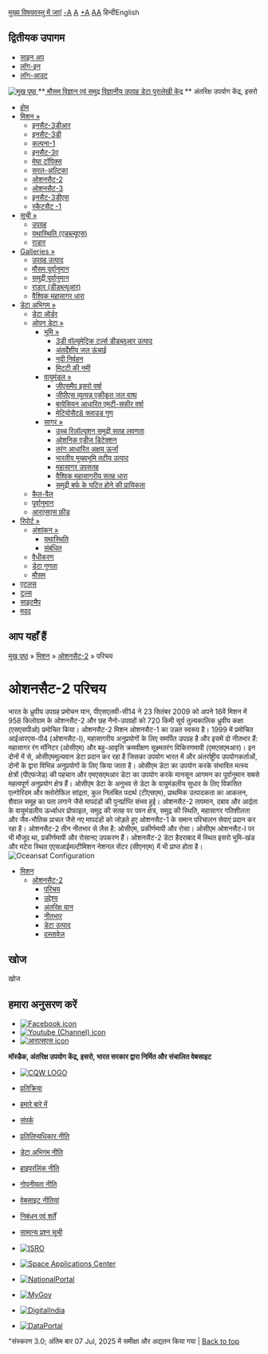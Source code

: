 [मुख्य विषयवस्तु में जाएं](https://www.mosdac.gov.in/oceansat-2-introduction?language=hi#main-content "Skip to main Content")
[-A](javascript:;) [A](javascript:;) [+A](javascript:;)
[A](javascript:drupalHighContrast.enableStyles\(\))[A](javascript:drupalHighContrast.disableStyles\(\))
हिन्दीEnglish
## द्वितीयक उपागम
  * [साइन अप](https://www.mosdac.gov.in/internal/registration?language=hi)
  * [लॉग-इन](https://www.mosdac.gov.in/internal/uops?language=hi)
  * [लॉग-आउट](https://www.mosdac.gov.in/internal/logout?language=hi)

[ ![मुख पृष्ठ](https://www.mosdac.gov.in/sites/default/files/mosdac_small.png) ](https://www.mosdac.gov.in/?language=hi "मुख पृष्ठ")
**[ मौसम विज्ञान एवं समुद्र विज्ञानीय उपग्रह डेटा पुरालेखी केंद्र](https://www.mosdac.gov.in/?language=hi "मुख पृष्ठ") **
अंतरिक्ष उपयोग केंद्र, इसरो 
  * [होम](https://www.mosdac.gov.in/?language=hi)
  * [मिशन »](https://www.mosdac.gov.in/oceansat-2-introduction?language=hi)
    * [इनसैट-3डीआर](https://www.mosdac.gov.in/insat-3dr?language=hi)
    * [इनसैट-3डी](https://www.mosdac.gov.in/insat-3d?language=hi)
    * [कल्पना-1](https://www.mosdac.gov.in/kalpana-1?language=hi)
    * [इनसैट-3ए](https://www.mosdac.gov.in/insat-3a?language=hi)
    * [मेघा ट्रॉपिक्स](https://www.mosdac.gov.in/megha-tropiques?language=hi)
    * [सरल-अल्टिका](https://www.mosdac.gov.in/saral-altika?language=hi)
    * [ओशनसैट-2](https://www.mosdac.gov.in/oceansat-2?language=hi)
    * [ओशनसैट-3](https://www.mosdac.gov.in/oceansat-3?language=hi)
    * [इनसैट-3डीएस](https://www.mosdac.gov.in/insat-3ds?language=hi)
    * [स्कैटसैट -1](https://www.mosdac.gov.in/scatsat-1?language=hi)
  * [सूची »](https://www.mosdac.gov.in/oceansat-2-introduction?language=hi)
    * [उपग्रह](https://www.mosdac.gov.in/internal/catalog-satellite?language=hi)
    * [यथास्थिति (एडब्ल्यूएस)](https://www.mosdac.gov.in/internal/catalog-insitu?language=hi)
    * [राडार](https://www.mosdac.gov.in/internal/catalog-radar?language=hi)
  * [Galleries »](https://www.mosdac.gov.in/oceansat-2-introduction?language=hi)
    * [ उपग्रह उत्पाद](https://www.mosdac.gov.in/internal/gallery?language=hi)
    * [मौसम पूर्वानुमान](https://www.mosdac.gov.in/internal/gallery/weather?language=hi)
    * [समुद्री पूर्वानुमान](https://www.mosdac.gov.in/internal/gallery/ocean?language=hi)
    * [राडार (डीडब्ल्यूआर)](https://www.mosdac.gov.in/internal/gallery/dwr?language=hi)
    * [वैश्विक महासागर धारा](https://www.mosdac.gov.in/internal/gallery/current?language=hi)
  * [डेटा अभिगम »](https://www.mosdac.gov.in/oceansat-2-introduction?language=hi)
    * [डेटा ऑर्डर](https://www.mosdac.gov.in/internal/uops?language=hi)
    * [ओपन डेटा »](https://www.mosdac.gov.in/oceansat-2-introduction?language=hi)
      * [भूमि »](https://www.mosdac.gov.in/oceansat-2-introduction?language=hi)
        * [3डी वॉल्यूमेट्रिक टर्ल्स डीडब्लूआर उत्पाद](https://www.mosdac.gov.in/3d-volumetric-terls-dwrproduct?language=hi)
        * [अंतर्देशीय जल ऊंचाई](https://www.mosdac.gov.in/inland-water-height?language=hi)
        * [नदी निर्वहन](https://www.mosdac.gov.in/river-discharge?language=hi)
        * [मिटटी की नमी](https://www.mosdac.gov.in/soil-moisture-0?language=hi)
      * [वायुमंडल »](https://www.mosdac.gov.in/oceansat-2-introduction?language=hi)
        * [जीएसमैप इसरो वर्षा](https://www.mosdac.gov.in/gsmap-isro-rain?language=hi)
        * [जीपीएस व्युत्पन्न एकीकृत जल वाष्प](https://www.mosdac.gov.in/gps-derived-integrated-water-vapour?language=hi)
        * [बायेसियन आधारित एमटी-सफीर वर्षा](https://www.mosdac.gov.in/bayesian-based-mt-saphir-rainfall?language=hi)
        * [मेटियोसैट8 क्लाउड गुण](https://www.mosdac.gov.in/meteosat8-cloud-properties?language=hi)
      * [सागर »](https://www.mosdac.gov.in/oceansat-2-introduction?language=hi)
        * [उच्च रिज़ॉल्यूशन समुद्री सतह लवणता](https://www.mosdac.gov.in/high-resolution-sea-surface-salinity?language=hi)
        * [ओशनिक एडीज डिटेक्शन](https://www.mosdac.gov.in/oceanic-eddies-detection?language=hi)
        * [तरंग आधारित अक्षय ऊर्जा](https://www.mosdac.gov.in/wave-based-renewable-energy?language=hi)
        * [भारतीय मुख्यभूमि तटीय उत्पाद](https://www.mosdac.gov.in/indian-mainland-coastal-product?language=hi)
        * [महासागर उपसतह](https://www.mosdac.gov.in/global-ocean-surface-current?language=hi)
        * [वैश्विक महासागरीय सतह धारा](https://www.mosdac.gov.in/ocean-subsurface?language=hi)
        * [समुद्री बर्फ के घटित होने की प्रायिकता](https://www.mosdac.gov.in/sea-ice-occurrence-probability?language=hi)
    * [कैल-वैल](https://www.mosdac.gov.in/internal/calval-data?language=hi)
    * [पूर्वानुमान](https://www.mosdac.gov.in/internal/forecast-menu?language=hi)
    * [ आरएसएस फ़ीड](https://www.mosdac.gov.in/rss-feed?language=hi "
आरएसएस फ़ीड")
  * [रिपोर्ट »](https://www.mosdac.gov.in/oceansat-2-introduction?language=hi)
    * [अंशांकन »](https://www.mosdac.gov.in/oceansat-2-introduction?language=hi)
      * [यथास्थिति](https://www.mosdac.gov.in/insitu?language=hi)
      * [संबंधित](https://www.mosdac.gov.in/calibration-reports?language=hi)
    * [वैधीकरण](https://www.mosdac.gov.in/validation-reports?language=hi)
    * [डेटा गुणता](https://www.mosdac.gov.in/data-quality?language=hi)
    * [मौसम](https://www.mosdac.gov.in/weather-reports?language=hi)
  * [एटलस](https://www.mosdac.gov.in/atlases?language=hi)
  * [टूल्स](https://www.mosdac.gov.in/tools?language=hi)
  * [साइटमैप](https://www.mosdac.gov.in/sitemap?language=hi)
  * [मदद](https://www.mosdac.gov.in/help?language=hi)


## आप यहाँ हैं
[मुख पृष्ठ](https://www.mosdac.gov.in/?language=hi) » [मिशन](https://www.mosdac.gov.in/oceansat-2-introduction?language=hi) » [ओशनसैट-2](https://www.mosdac.gov.in/oceansat-2?language=hi) » परिचय
# ओशनसैट-2 परिचय
भारत के ध्रुवीय उपग्रह प्रमोचन यान, पीएसएलवी-सी14 ने 23 सितंबर 2009 को अपने 16वें मिशन में 958 किलोग्राम के ओशनसैट-2 और छह नैनो-उपग्रहों को 720 किमी सूर्य तुल्यकालिक ध्रुवीय कक्षा (एसएसपीओ) प्रमोचित किया।
ओशनसैट-2 मिशन ओशनसैट-1 का उन्नत स्वरूप है। 1999 में प्रमोचित आईआरएस-पी4 (ओशनसैट-I), महासागरीय अनुप्रयोगों के लिए समर्पित उपग्रह है और इसमें दो नीतभार हैं: महासागर रंग मॉनिटर (ओसीएम) और बहु-आवृत्ति क्रमवीक्षण सूक्ष्मतरंग विकिरणमापी (एमएसएमआर)। इन दोनों में से, ओसीएममूल्यवान डेटा प्रदान कर रहा है जिसका उपयोग भारत में और अंतर्राष्ट्रीय उपयोगकर्ताओं, दोनों के द्वारा विभिन्न अनुप्रयोगों के लिए किया जाता है। ओसीएम डेटा का उपयोग करके संभावित मत्स्य क्षेत्रों (पीएफजेड) की पहचान और एमएसएमआर डेटा का उपयोग करके मानसून आगमन का पूर्वानुमान सबसे महत्वपूर्ण अनुप्रयोग क्षेत्र हैं। ओसीएम डेटा के अनुभव से डेटा के वायुमंडलीय सुधार के लिए विकसित एल्गोरिदम और क्लोरोफिल सांद्रता, कुल निलंबित पदार्थ (टीएसएम), प्राथमिक उत्पादकता का आकलन, शैवाल समूह का पता लगाने जैसे मापदंडों की पुनर्प्राप्ति संभव हुई।
ओशनसैट-2 तापमान, दबाव और आर्द्रता के वायुमंडलीय ऊर्ध्वाधर प्रोफाइल, समुद्र की सतह पर पवन क्षेत्र, समुद्र की स्थिति, महासागर गतिशीलता और जैव-भौतिक प्राचल जैसे नए मापदंडों को जोड़ते हुए ओशनसैट-1 के समान परिचालन सेवाएं प्रदान कर रहा है।
ओशनसैट-2 तीन नीतभार से लैस है: ओसीएम, प्रकीर्णमापी और रोसा। ओसीएम ओशनसैट-I पर भी मौजूद था, प्रकीर्णमापी और रोसानए उपकरण हैं। ओशनसैट-2 डेटा हैदराबाद में स्थित इसरो भूमि-खंड और मटेरा स्थित एएसआईमल्टीमिशन नेशनल सेंटर (सीएनएम) में भी प्राप्त होता है।
![Oceansat Configuration](https://www.mosdac.gov.in/images/o_intro.JPG)
  * [मिशन](https://www.mosdac.gov.in/oceansat-2-introduction?language=hi)
    * [ओशनसैट-2](https://www.mosdac.gov.in/oceansat-2?language=hi)
      * [परिचय](https://www.mosdac.gov.in/oceansat-2-introduction?language=hi)
      * [उद्देश्य](https://www.mosdac.gov.in/oceansat-2-objectives?language=hi)
      * [अंतरिक्ष यान](https://www.mosdac.gov.in/oceansat-2-spacecraft?language=hi)
      * [नीतभार](https://www.mosdac.gov.in/oceansat-2-payloads?language=hi)
      * [डेटा उत्पाद](https://www.mosdac.gov.in/internal/catalog-oceansat2?language=hi)
      * [दस्तावेज़](https://www.mosdac.gov.in/oceansat-2-references?language=hi)


## खोज
खोज 
## हमारा अनुसरण करें
  * [![Facebook icon](https://www.mosdac.gov.in/sites/all/modules/social_media_links/libraries/elegantthemes/PNG/facebook.png)](https://www.facebook.com/mosdac.sac.isro "Facebook")
  * [![Youtube \(Channel\) icon](https://www.mosdac.gov.in/sites/all/modules/social_media_links/libraries/elegantthemes/PNG/youtube.png)](http://www.youtube.com/channel/UCDVkai9WIgY2ZgrlF_08Yeg "Youtube \(Channel\)")
  * [![आरएसएस icon](https://www.mosdac.gov.in/sites/all/modules/social_media_links/libraries/elegantthemes/PNG/rss.png)](https://www.mosdac.gov.in/?language=hirss.xml "आरएसएस")


**मॉस्डैक, अंतरिक्ष उपयोग केंद्र, इसरो, भारत सरकार द्वारा निर्मित और संचालित वेबसाइट**
  * [![CQW LOGO](https://www.mosdac.gov.in/docs/cqw_logo.gif)](https://www.mosdac.gov.in/docs/STQC.pdf "Quality Certificate")


  * [प्रतिक्रिया](https://www.mosdac.gov.in/mosdac-feedback?language=hi)
  * [हमारे बारे में](https://www.mosdac.gov.in/about-us?language=hi)
  * [संपर्क](https://www.mosdac.gov.in/contact-us?language=hi)
  * [प्रतिलिप्यधिकार नीति](https://www.mosdac.gov.in/node/1268?language=hi)
  * [डेटा अभिगम नीति](https://www.mosdac.gov.in/node/1267?language=hi)
  * [हाइपरलिंक नीति](https://www.mosdac.gov.in/node/1269?language=hi)
  * [गोपनीयता नीति](https://www.mosdac.gov.in/node/1270?language=hi)
  * [वेबसाइट नीतियां](https://www.mosdac.gov.in/website-policies?language=hi)
  * [निबंधन एवं शर्तें](https://www.mosdac.gov.in/node/1271?language=hi)
  * [सामान्य प्रश्न सूची](https://www.mosdac.gov.in/faq-page?language=hi)


  * [![ISRO](https://www.mosdac.gov.in/sites/default/files/styles/thumbnail/public/logo-transparent.png?itok=IUS20l-w)](http://www.isro.gov.in)
  * [![Space Applications Center](https://www.mosdac.gov.in/sites/default/files/styles/thumbnail/public/saclogo.png?itok=_Jv4AuIn)](http://www.sac.gov.in)
  * [![NationalPortal](https://www.mosdac.gov.in/sites/default/files/styles/thumbnail/public/india-gov_0.png?itok=yssAPH3m)](http://www.india.gov.in)
  * [![MyGov](https://www.mosdac.gov.in/sites/default/files/styles/thumbnail/public/mygov_0.png?itok=Po-dzdT3)](http://mygov.in/)
  * [![DigitalIndia](https://www.mosdac.gov.in/sites/default/files/styles/thumbnail/public/digital-india_0.png?itok=ntlP7atE)](http://www.digitalindia.gov.in/)
  * [![DataPortal](https://www.mosdac.gov.in/sites/default/files/styles/thumbnail/public/data-gov.png?itok=qYA78FgB)](http://data.gov.in)


"संस्करण 3.0; अंतिम बार 07 Jul, 2025 में समीक्षा और अद्यतन किया गया | 
[](https://www.mosdac.gov.in/oceansat-2-introduction?language=hi "Previous")[](https://www.mosdac.gov.in/oceansat-2-introduction?language=hi "अगला")
[](https://www.mosdac.gov.in/oceansat-2-introduction?language=hi)
[](https://www.mosdac.gov.in/oceansat-2-introduction?language=hi "Previous")[](https://www.mosdac.gov.in/oceansat-2-introduction?language=hi "अगला")
[](https://www.mosdac.gov.in/oceansat-2-introduction?language=hi "Close")[](https://www.mosdac.gov.in/oceansat-2-introduction?language=hi)[](https://www.mosdac.gov.in/oceansat-2-introduction?language=hi)[](https://www.mosdac.gov.in/oceansat-2-introduction?language=hi "Pause Slideshow")[](https://www.mosdac.gov.in/oceansat-2-introduction?language=hi "Play Slideshow")
[Back to top](https://www.mosdac.gov.in/oceansat-2-introduction?language=hi#top)

